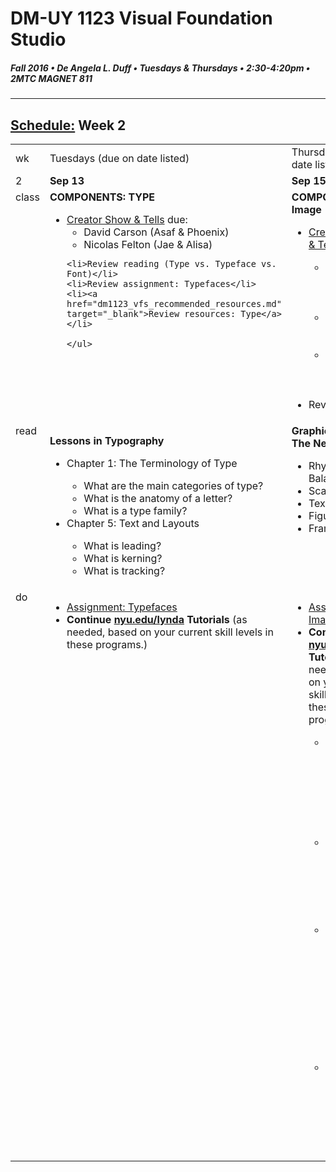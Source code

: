 # DM-UY 1123 Visual Foundation Studio
##### Fall 2016 • De Angela L. Duff • Tuesdays & Thursdays • 2:30-4:20pm • 2MTC MAGNET 811 
---
## [Schedule:](dm1123_schedule_overview.md) Week 2

<table>
<tr>
<td>wk</td>
<td>Tuesdays (due on date listed)</td>
<td>Thursdays (due on date listed)</td>
</tr>
<tr>
  <td valign="top">2</td>
  <td valign="top" width="48%"><strong>Sep 13</strong></td>
  <td valign="top" width="48%"><strong>Sep 15</strong></td>
</tr>
<tr>
  <td valign="top">class</td>
  
  <td valign="top" width="48%"><strong>COMPONENTS: TYPE</strong>
    <ul>
<li><a href="assigned_creator_show_and_tells.html">Creator Show &amp; Tells</a> due: 
  <ul>
  <li>David Carson (Asaf &amp; Phoenix)</li>
  <li>Nicolas Felton (Jae &amp; Alisa)</li>
  </ul>
  
    <li>Review reading (Type vs. Typeface vs. Font)</li>
    <li>Review assignment: Typefaces</li>
    <li><a href="dm1123_vfs_recommended_resources.md" target="_blank">Review resources: Type</a></li>
    
    </ul>
  </td>
  
  <td valign="top" width="48%"><strong>COMPONENTS: Image</strong>
  <ul>  
  <li><a href="assigned_creator_show_and_tells.html">Creator Show &amp; Tells</a> due:</li>
    <ul>
      <li>Andy Warhol: Nick &amp; Jason</li>
      <li>Paula Scher: Carol &amp; </li>
      <li>Stefan Sagmeister: Phoenix &amp; Cha Mi</li>
    </ul>
    <li>Review reading</li>

  </ul>

  </td>
</tr>

<!-- homework -->
<tr>
  <td valign="top">read</td>
  
  <td valign="top">
    
  <strong>Lessons in Typography</strong>
    <ul>
    <li>Chapter 1: The Terminology of Type</li>
        <ul> 
        <li>What are the main categories of type?</li>
        <li>What is the anatomy of a letter?</li>
        <li>What is a type family?</li>
        </ul>
    <li>Chapter 5: Text and Layouts</li>
        <ul> 
        <li>What is leading?</li>
        <li>What is kerning?</li>
        <li>What is tracking?</li>
        </ul>
    </ul></td>
 
  <td valign="top"><strong>Graphic Design: The New Basics</strong>
  <ul>
  <li>Rhythm and Balance</li>
  <li>Scale</li>
  <li>Texture</li>
  <li>Figure/Ground</li>
  <li>Framing</li>
  </ul>
  </td>
</tr>

<!-- do -->
<tr>
  <td valign="top">do</td>
  
  <td valign="top">
  <ul>
  <li><a href="dm1123_typefaces.md">Assignment: Typefaces</a></li>
  <li><strong>Continue <a href="http://nyu.edu/lynda">nyu.edu/lynda</a> Tutorials</strong> (as needed, based on your current skill levels in these programs.)</li>
  </ul></td>

<td valign="top">
  <ul>
  <li><a href="dm1123_image.md">Assignment: Image</a>
  </li>
  <li><strong> Continue <a href="http://nyu.edu/lynda" target="_blank">nyu.edu/lynda</a> Tutorials</strong> (as needed, based on your current skill levels in these programs.)</li>
  <ul>
  <li>Lynda.com: WordPress Essential Training with Morten Rand-Hendriksen</li>
  <li>Lynda.com: Illustrator CC Essential Training with Justin Seeley</li>
  <li>Lynda.com: Photoshop CC Essential Training with Julieanne Kost (Start with 7: Photoshop Essentials)</li>
  <li>Lynda.com: InDesign CC Essential Training with David Blatner</li>
  </ul></ul></td>

</tr>
</table>










